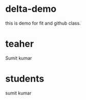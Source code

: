 # delta-demo
this is demo for fit and github class.

# teaher
 Sumit kumar
 # students
  sumit kumar
